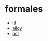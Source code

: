 # formales

- [ltl](https://carlos-aguilar.com/neko250.github.io/uma/formales/ltl.html)
- [alloy](https://carlos-aguilar.com/neko250.github.io/uma/formales/alloy.html)
- [ocl](https://carlos-aguilar.com/neko250.github.io/uma/formales/ocl.html)
